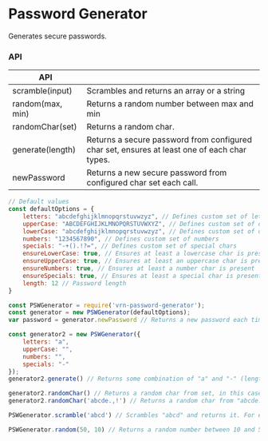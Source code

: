 # Password Generator

Generates secure passwords.

### API

| API |  |
| ------ | ------ |
| scramble(input) | Scrambles and returns an array or a string |
| random(max, min) | Returns a random number between max and min |
| randomChar(set) | Returns a random char. |
| generate(length) | Returns a secure password from configured char set, ensures at least one of each char types. |
| newPassword | Returns a new secure password from configured char set each call. |

```javascript
// Default values
const defaultOptions = {
	letters: "abcdefghijklmnopqrstuvwzyz", // Defines custom set of letters, upperCase and lowerCase will default at this.
	upperCase: "ABCDEFGHIJKLMNOPQRSTUVWXYZ", // Defines custom set of only uppercase chars, overrides letters.
	lowerCase: "abcdefghijklmnopqrstuvwzyz", // Defines custom set of only lowercase chars, overrides letters.
	numbers: "1234567890", // Defines custom set of numbers
	specials: "-+().!?=", // Defines custom set of special chars
	ensureLowerCase: true, // Ensures at least a lowercase char is present
	ensureUpperCase: true, // Ensures at least an uppercase char is present
	ensureNumbers: true, // Ensures at least a number char is present
	ensureSpecials: true, // Ensures at least a special char is present
    length: 12 // Password length
}
```

```javascript
const PSWGenerator = require('vrn-password-generator');
const generator = new PSWGenerator(defaultOptions);
var password = generator.newPassword // Returns a new password each time with at least one upperCase, one lowerCase, one number, one special char.
```
```javascript
const generator2 = new PSWGenerator({
	letters: "a",
	upperCase: "",
	numbers: "",
	specials: "-"
});
generator2.generate() // Returns some combination of "a" and "-" (length: 12). For example: "a--aaa-aa---".
```
```javascript
generator2.randomChar() // Returns a random char from set, in this case only "a" or "-".
generator2.randomChar('abcde.,!') // Returns a random char from "abcde.,!" set.
```
```javascript
PSWGenerator.scramble('abcd') // Scrambles "abcd" and returns it. For example: "bcda".
```
```javascript
PSWGenerator.random(50, 10) // Returns a random number between 10 and 50. For example: 42.
```